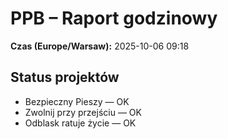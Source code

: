 # PPB – Raport godzinowy
**Czas (Europe/Warsaw):** 2025-10-06 09:18

## Status projektów
- Bezpieczny Pieszy — OK
- Zwolnij przy przejściu — OK
- Odblask ratuje życie — OK

